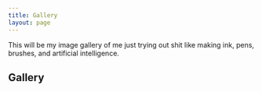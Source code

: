 ```yaml
---
title: Gallery
layout: page
---
```

This will be my image gallery of me just trying out shit like making ink, pens, brushes, and artificial intelligence.

## Gallery
